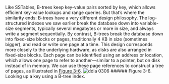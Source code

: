 Like SSTables, B-trees keep key-value pairs sorted by key, which allows efficient key-value lookups
and range queries. But that’s where the similarity ends: B-trees have a very different design
philosophy. The log-structured indexes we saw earlier break the database down into variable-size segments,
typically several megabytes or more in size, and always write a segment sequentially. By contrast,
B-trees break the database down into fixed-size blocks or pages, traditionally 4 KB in size
(sometimes  bigger), and read or write one page at a time. This design corresponds more closely to
the underlying hardware, as disks are also arranged in fixed-size blocks. Each page can be identified using an address or location, which allows one page to refer to
another—similar to a pointer, but on disk instead of in memory. We can use these page references to
construct a tree of pages, as illustrated in [Figure 3-6](#fig_storage_b_tree). ![ddia 0306](assets/ddia_0306.png) ###### Figure 3-6. Looking up a key using a B-tree index.